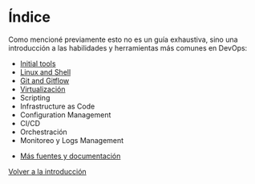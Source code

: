 # Índice

Como mencioné previamente esto no es un guía exhaustiva, sino una introducción a las habilidades y herramientas más comunes en DevOps:

- [Initial tools](initial_tools.md)
- [Linux and Shell](linux.md)
- [Git and Gitflow](git.md)
- [Virtualización](virtualization.mc)
- Scripting
- Infrastructure as Code
- Configuration Management
- CI/CD
- Orchestración
- Monitoreo y Logs Management

* [Más fuentes y documentación](external_links.md)

[Volver a la introducción](../README.md)
